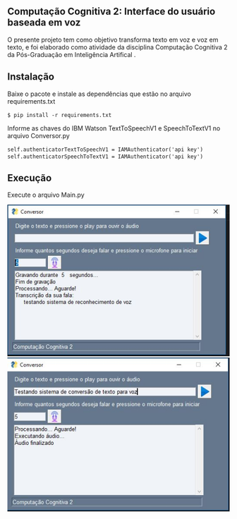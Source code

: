## **Computação Cognitiva 2: Interface do usuário baseada em voz**
O presente projeto tem como objetivo transforma texto em voz e voz em texto, e foi  elaborado como atividade da disciplina Computação Cognitiva 2 da Pós-Graduação em Inteligência Artifical .

## Instalação

Baixe o pacote e instale as dependências que estão no arquivo requirements.txt	

    $ pip install -r requirements.txt
Informe as chaves do IBM Watson TextToSpeechV1 e SpeechToTextV1 no arquivo Conversor.py

    self.authenticatorTextToSpeechV1 = IAMAuthenticator('api key')
    self.authenticatorSpeechToTextV1 = IAMAuthenticator('api key')

## Execução
Execute o arquivo Main.py

![enter image description here](https://raw.githubusercontent.com/hudsonqa/CC2/main/imgs/speechtotext.JPG)![enter image description here](https://raw.githubusercontent.com/hudsonqa/CC2/main/imgs/texttospeech.JPG)




